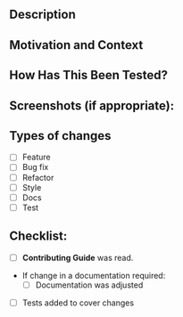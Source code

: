 <!-- Provide a general summary of your changes in the Title above. -->

## Description
<!-- Describe your changes in detail -->

## Motivation and Context
<!-- Why is this change required? What problem does it solve? -->
<!-- If it fixes an open issue, please link to the issue here. -->

## How Has This Been Tested?
<!-- Please describe in detail how you tested your changes. -->
<!-- see how your change affects other areas of the code, etc. -->

## Screenshots (if appropriate):

## Types of changes
<!-- What types of changes does your code introduce? Put an `x` in all the boxes that apply: --> 
- [ ] Feature <!--- (mark pull request with Feat:) -->
- [ ] Bug fix <!--- (mark pull request with Fix:) -->
- [ ] Refactor <!--- (mark pull request with Refactor:) -->
- [ ] Style <!--- (mark pull request with Style:) -->
- [ ] Docs <!--- (mark pull request with Docs:) -->
- [ ] Test <!--- (mark pull request with Test:) -->

## Checklist:
<!-- Go over all the following points, and put an `x` in all the boxes that apply. -->
<!-- If you're unsure about any of these, don't hesitate to ask. We're here to help! -->
- [ ] **Contributing Guide** was read.
- If change in a documentation required:
  - [ ] Documentation was adjusted
- [ ] Tests added to cover changes

